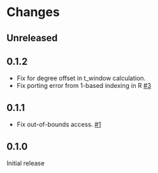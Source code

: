 # Changes

## Unreleased

## 0.1.2
* Fix for degree offset in t_window calculation.
* Fix porting error from 1-based indexing in R [#3](https://github.com/nmandery/stlplus-rs/pull/3)

## 0.1.1
* Fix out-of-bounds access. [#1](https://github.com/nmandery/stlplus-rs/issues/1)

## 0.1.0

Initial release
